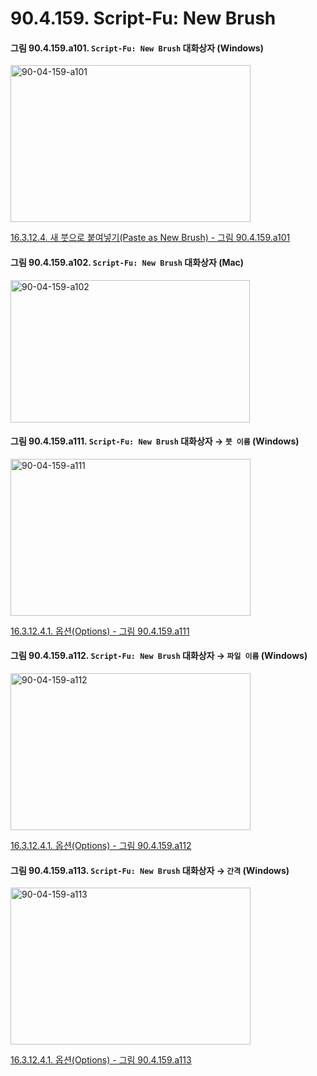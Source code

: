 # 90.4.159. Script-Fu: New Brush

<a id="90-04-159-a101"></a>

#### 그림 90.4.159.a101. `Script-Fu: New Brush` 대화상자 (Windows)
<img width="384" height="251" alt="90-04-159-a101" src="https://github.com/user-attachments/assets/85d4872d-a96e-4950-9742-d6238434ba40" />

[16.3.12.4. 새 붓으로 붙여넣기(Paste as New Brush) - 그림 90.4.159.a101](./16-03-12-04-00-new_brush.md#90-04-159-a101)

<a id="90-04-159-a102"></a>

#### 그림 90.4.159.a102. `Script-Fu: New Brush` 대화상자 (Mac)
<img width="383" height="228" alt="90-04-159-a102" src="https://github.com/user-attachments/assets/c39f6688-3776-43a5-837f-91e2064c22ff" />

<a id="90-04-159-a111"></a>

#### 그림 90.4.159.a111. `Script-Fu: New Brush` 대화상자 → `붓 이름` (Windows)
<img width="384" height="251" alt="90-04-159-a111" src="https://github.com/user-attachments/assets/99f527b1-63ad-4d2a-94fd-13c144811c5b" />

[16.3.12.4.1. 옵션(Options) - 그림 90.4.159.a111](./16-03-12-04-01-options.md#90-04-159-a111)

<a id="90-04-159-a112"></a>

#### 그림 90.4.159.a112. `Script-Fu: New Brush` 대화상자 → `파일 이름` (Windows)
<img width="384" height="251" alt="90-04-159-a112" src="https://github.com/user-attachments/assets/b074e77e-b75e-4fee-ba09-d913d3bc0484" />

[16.3.12.4.1. 옵션(Options) - 그림 90.4.159.a112](./16-03-12-04-01-options.md#90-04-159-a112)

<a id="90-04-159-a113"></a>

#### 그림 90.4.159.a113. `Script-Fu: New Brush` 대화상자 → `간격` (Windows)
<img width="384" height="251" alt="90-04-159-a113" src="https://github.com/user-attachments/assets/cf9a84c0-aa28-4036-9dc0-719d0bf8a5ca" />

[16.3.12.4.1. 옵션(Options) - 그림 90.4.159.a113](./16-03-12-04-01-options.md#90-04-159-a113)